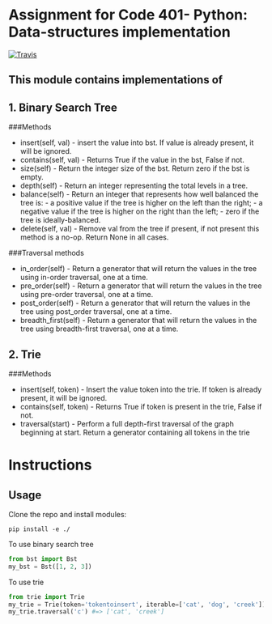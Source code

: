 # Assignment for Code 401- Python: Data-structures implementation
[![Travis](https://travis-ci.org/tanyaweaver/data-structures-2.svg?branch=traversals)](https://travis-ci.org/tanyaweaver/data-structures-2.svg?branch=traversals)
## This module contains implementations of
## 1. Binary Search Tree
###Methods
* insert(self, val) -    insert the value into bst. If value is already present, it will be ignored.
* contains(self, val) - Returns True if the value in the bst, False if not.
* size(self) - Return the integer size of the bst. Return zero if the bst is empty.
* depth(self) - Return an integer representing the total levels in a tree.
* balance(self) - Return an integer that represents how well balanced the tree is:
                    - a positive value if the tree is higher on the left than the right;
                    - a negative value if the tree is higher on the right than the left;
                    - zero if the tree is ideally-balanced.
* delete(self, val) - Remove val from the tree if present, if not present this method is a    no-op. Return None in all cases.

###Traversal methods
* in_order(self) - Return a generator that will return the values in the tree using in-order traversal, one at a time.
* pre_order(self) - Return a generator that will return the values in the tree using pre-order traversal, one at a time.
* post_order(self) - Return a generator that will return the values in the tree using post_order traversal, one at a time.
* breadth_first(self) - Return a generator that will return the values in the tree using breadth-first traversal, one at a time.


## 2. Trie
###Methods
* insert(self, token) -    Insert the value token into the trie. If token is already present, it will be ignored.
* contains(self, token) - Returns True if token is present in the trie, False if not.
* traversal(start) - Perform a full depth-first traversal of the graph beginning at start.
Return a generator containing all tokens in the trie


# Instructions
## Usage
Clone the repo and install modules:
```
pip install -e ./
```

To use binary search tree
```python
from bst import Bst
my_bst = Bst([1, 2, 3])
```

To use trie
```python
from trie import Trie
my_trie = Trie(token='tokentoinsert', iterable=['cat', 'dog', 'creek'])
my_trie.traversal('c') #=> ['cat', 'creek']
```
